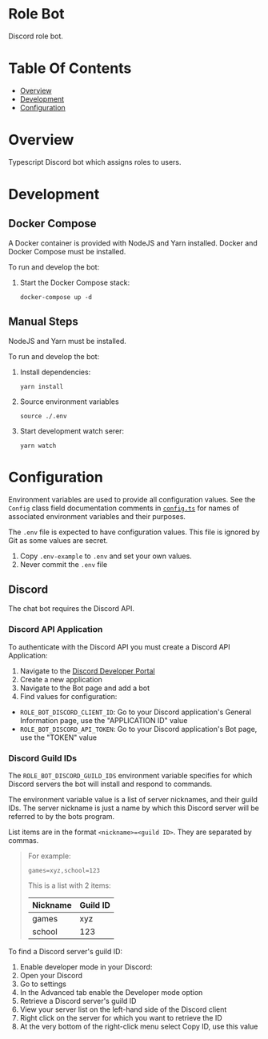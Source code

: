 # Role Bot
Discord role bot.

# Table Of Contents
- [Overview](#overview)
- [Development](#development)
- [Configuration](#configuration)

# Overview
Typescript Discord bot which assigns roles to users.

# Development
## Docker Compose
A Docker container is provided with NodeJS and Yarn installed. Docker and Docker Compose must be installed.

To run and develop the bot:

1. Start the Docker Compose stack:
   ```shell
   docker-compose up -d
   ```

## Manual Steps
NodeJS and Yarn must be installed.

To run and develop the bot:

1. Install dependencies:
   ```shell
   yarn install
   ```
2. Source environment variables
   ```shell
   source ./.env
   ```
3. Start development watch serer:
   ```shell
   yarn watch
   ```

# Configuration
Environment variables are used to provide all configuration values. See the `Config` class field documentation comments in [`config.ts`](./src/config.ts) for names of associated environment variables and their purposes.

The `.env` file is expected to have configuration values. This file is ignored by Git as some values are secret. 

1. Copy `.env-example` to `.env` and set your own values.
2. Never commit the `.env` file

## Discord
The chat bot requires the Discord API.

### Discord API Application
To authenticate with the Discord API you must create a Discord API Application:

1. Navigate to the [Discord Developer Portal](https://discord.com/developers/applications)
2. Create a new application
3. Navigate to the Bot page and add a bot
4. Find values for configuration:
  - `ROLE_BOT_DISCORD_CLIENT_ID`: Go to your Discord application's General Information page, use the "APPLICATION ID" value
  - `ROLE_BOT_DISCORD_API_TOKEN`: Go to your Discord application's Bot page, use the "TOKEN" value
  
### Discord Guild IDs
The `ROLE_BOT_DISCORD_GUILD_IDS` environment variable specifies for which Discord servers the bot will install and respond to commands.

The environment variable value is a list of server nicknames, and their guild IDs. The server nickname is just a name by which this Discord server will be referred to by the bots program. 

List items are in the format `<nickname>=<guild ID>`. They are separated by commas.

> For example:
> 
> ```
> games=xyz,school=123
> ```
> 
> This is a list with 2 items:
> 
> | Nickname | Guild ID |
> | -------- | -------- |
> | games    | xyz      |
> | school   | 123      |

To find a Discord server's guild ID:

1. Enable developer mode in your Discord:
  1. Open your Discord
  2. Go to settings
  3. In the Advanced tab enable the Developer mode option
2. Retrieve a Discord server's guild ID
  1. View your server list on the left-hand side of the Discord client
  2. Right click on the server for which you want to retrieve the ID 
  3. At the very bottom of the right-click menu select Copy ID, use this value
